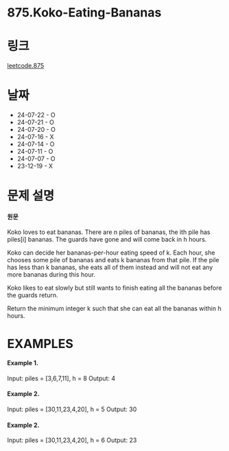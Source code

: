# 875.Koko-Eating-Bananas

# 링크
[leetcode.875](https://leetcode.com/problems/koko-eating-bananas/submissions/1123469317/?envType=study-plan-v2&envId=leetcode-75)

# 날짜
* 24-07-22 - O
* 24-07-21 - O
* 24-07-20 - O 
* 24-07-16 - X
* 24-07-14 - O
* 24-07-11 - O
* 24-07-07 - O
* 23-12-19 - X

# 문제 설명
#### 원문


Koko loves to eat bananas. There are n piles of bananas, the ith pile has piles[i] bananas. The guards have gone and will come back in h hours.

Koko can decide her bananas-per-hour eating speed of k. Each hour, she chooses some pile of bananas and eats k bananas from that pile. If the pile has less than k bananas, she eats all of them instead and will not eat any more bananas during this hour.

Koko likes to eat slowly but still wants to finish eating all the bananas before the guards return.

Return the minimum integer k such that she can eat all the bananas within h hours.


# EXAMPLES
#### Example 1.


Input: piles = [3,6,7,11], h = 8
Output: 4


#### Example 2.


Input: piles = [30,11,23,4,20], h = 5
Output: 30


#### Example 2.


Input: piles = [30,11,23,4,20], h = 6
Output: 23